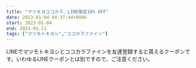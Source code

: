 ```yaml
---
title: "マツキヨココカラ、LINE限定10% OFF"
date: 2023-01-04 04:37:44+0900
start: 2023-01-04
end: 2023-01-11
tags: ["マツモトキヨシ","ココカラファイン"]
---
```


LINEでマツモトキヨシとココカラファインを友達登録すると貰えるクーポンです。いわゆるLINEクーポンとは別ですので、ご注意ください。


